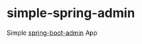 # simple-spring-admin
Simple [spring-boot-admin] App 

[spring-boot-admin]:https://github.com/codecentric/spring-boot-admin